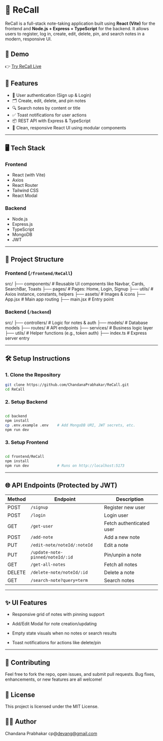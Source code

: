 # 📝 ReCall

ReCall is a full-stack note-taking application built using **React (Vite)** for the frontend and **Node.js + Express + TypeScript** for the backend. It allows users to register, log in, create, edit, delete, pin, and search notes in a modern, responsive UI.

## 🔗 Demo

👉 [Try ReCall Live](https://recall-note.netlify.app)

## 🚀 Features

- 🔐 User authentication (Sign up & Login)
- 🗂 Create, edit, delete, and pin notes
- 🔍 Search notes by content or title
- ✅ Toast notifications for user actions
- 📦 REST API with Express & TypeScript
- 🧼 Clean, responsive React UI using modular components

---

## 🖥 Tech Stack

### Frontend
- React (with Vite)
- Axios
- React Router
- Tailwind CSS
- React Modal

### Backend
- Node.js
- Express.js
- TypeScript
- MongoDB 
- JWT 

---

## 📁 Project Structure

### Frontend (`/frontend/ReCall`)

src/
    ├── components/ # Reusable UI components like Navbar, Cards, SearchBar, Toasts
    ├── pages/ # Pages: Home, Login, Signup
    ├── utils/ # Axios instance, constants, helpers
    ├── assets/ # Images & icons
    ├── App.jsx # Main app routing
    ├── main.jsx # Entry point


### Backend (`/backend`)

src/
    ├── controllers/ # Logic for notes & auth
    ├── models/ # Database models
    ├── routes/ # API endpoints
    ├── services/ # Business logic layer
    ├── utils/ # Helper functions (e.g., token auth)
    ├── index.ts # Express server entry
    

---

## 🛠️ Setup Instructions

### 1. Clone the Repository

```bash
git clone https://github.com/ChandanaPrabhakar/ReCall.git
cd ReCall

```

### 2. Setup Backend

```bash

cd backend
npm install
cp .env.example .env    # Add MongoDB URI, JWT secrets, etc.
npm run dev            

```

### 3. Setup Frontend

```bash

cd frontend/ReCall
npm install
npm run dev             # Runs on http://localhost:5173

```
---

## 🌐 API Endpoints (Protected by JWT)

| Method | Endpoint                         | Description              |
| ------ | -------------------------------- | ------------------------ |
| POST   | `/signup`                        | Register new user        |
| POST   | `/login`                         | Login user               |
| GET    | `/get-user`                      | Fetch authenticated user |
| POST   | `/add-note`                      | Add a new note           |
| PUT    | `/edit-note/noteId/:noteId`      | Edit a note              |
| PUT    | `/update-note-pinned/noteId/:id` | Pin/unpin a note         |
| GET    | `/get-all-notes`                 | Fetch all notes          |
| DELETE | `/delete-note/noteId/:id`        | Delete a note            |
| GET    | `/search-note?query=term`        | Search notes             |

---

## ✨ UI Features

- Responsive grid of notes with pinning support

- Add/Edit Modal for note creation/updating

- Empty state visuals when no notes or search results

- Toast notifications for actions like delete/pin

---

## 🤝 Contributing

Feel free to fork the repo, open issues, and submit pull requests. Bug fixes, enhancements, or new features are all welcome!

## 📄 License

This project is licensed under the MIT License.

## 👨‍💻 Author

Chandana Prabhakar
cp@devang@gmail.com
